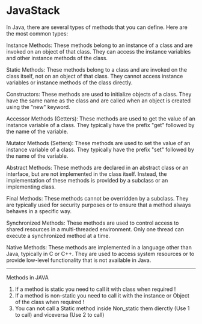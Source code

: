 # JavaStack

In Java, there are several types of methods that you can define. Here are the most common types:

Instance Methods: These methods belong to an instance of a class and are invoked on an object of that class. They can access the instance variables and other instance methods of the class.

Static Methods: These methods belong to a class and are invoked on the class itself, not on an object of that class. They cannot access instance variables or instance methods of the class directly.

Constructors: These methods are used to initialize objects of a class. They have the same name as the class and are called when an object is created using the "new" keyword.

Accessor Methods (Getters): These methods are used to get the value of an instance variable of a class. They typically have the prefix "get" followed by the name of the variable.

Mutator Methods (Setters): These methods are used to set the value of an instance variable of a class. They typically have the prefix "set" followed by the name of the variable.

Abstract Methods: These methods are declared in an abstract class or an interface, but are not implemented in the class itself. Instead, the implementation of these methods is provided by a subclass or an implementing class.

Final Methods: These methods cannot be overridden by a subclass. They are typically used for security purposes or to ensure that a method always behaves in a specific way.

Synchronized Methods: These methods are used to control access to shared resources in a multi-threaded environment. Only one thread can execute a synchronized method at a time.

Native Methods: These methods are implemented in a language other than Java, typically in C or C++. They are used to access system resources or to provide low-level functionality that is not available in Java.


---

Methods in JAVA

1. If a method is static you need to call it with class when required !
2. If a method is non-static you need to call it with the instance or Object of the class when required !
3. You can not call a Static method inside Non_static them dierctly (Use 1 to call) and viceversa (Use 2 to call)

